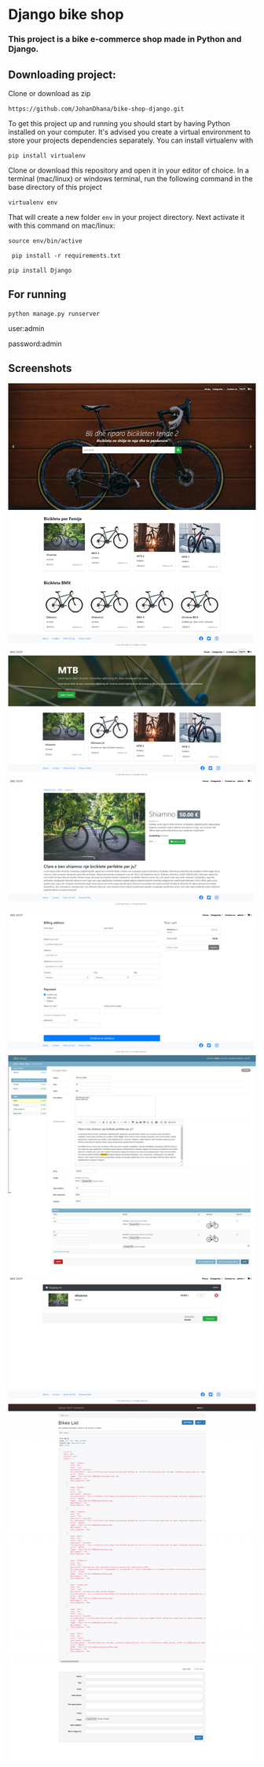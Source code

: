  # Django bike shop
### This project is a bike e-commerce  shop made in  Python and Django.

## Downloading project:
Clone or download as zip

```
https://github.com/JohanDhana/bike-shop-django.git
```

To get this project up and running you should start by having Python installed on your computer. It's advised you create a virtual environment to store your projects dependencies separately. You can install virtualenv with

```
pip install virtualenv
```

Clone or download this repository and open it in your editor of choice. In a terminal (mac/linux) or windows terminal, run the following command in the base directory of this project

```
virtualenv env
```

That will create a new folder `env` in your project directory. Next activate it with this command on mac/linux:

```
source env/bin/active
```

```
 pip install -r requirements.txt
```
```
pip install Django
```

## For running
```
python manage.py runserver
```

user:admin

password:admin


## Screenshots
![App Screenshot](media/homepage.png?text=App+Screenshot+Here)
![App Screenshot](media/category.png?text=App+Screenshot+Here)
![App Screenshot](media/bike-details.png?text=App+Screenshot+Here)
![App Screenshot](media/checkout.png?text=App+Screenshot+Here)
![App Screenshot](media/admin-bike-details.png?text=App+Screenshot+Here)
![App Screenshot](media/cart.PNG?text=App+Screenshot+Here)
![App Screenshot](media/django-rest-framework.png?text=App+Screenshot+Here)
